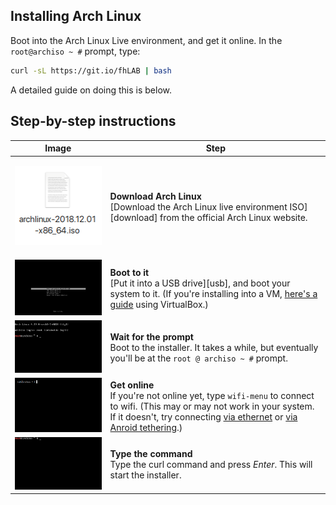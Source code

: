 ## Installing Arch Linux

Boot into the Arch Linux Live environment, and get it online. In the `root@archiso ~ #` prompt, type:

```sh
curl -sL https://git.io/fhLAB | bash
```

A detailed guide on doing this is below.

## Step-by-step instructions

| Image                                                                                                     | Step                                                                                                                                                                                                                                                       |
| --------------------------------------------------------------------------------------------------------- | ---------------------------------------------------------------------------------------------------------------------------------------------------------------------------------------------------------------------------------------------------------- |
| <p align='center'><img width='143' height='127' src='./images/arch-iso.png'></p>                          | **Download Arch Linux** <br> [Download the Arch Linux live environment ISO][download] from the official Arch Linux website.                                                                                                                                |
| <a href='./images/ai-systemd-boot.gif'><img width='420' src='./images/ai-systemd-boot.gif'></a>           | **Boot to it** <br> [Put it into a USB drive][usb], and boot your system to it. (If you're installing into a VM, [here's a guide](./creating_virtualbox_vm.md) using VirtualBox.)                                                                          |
| <a href='./images/virtualbox-08-prompt.gif'><img width='420' src='./images/virtualbox-08-prompt.gif'></a> | **Wait for the prompt** <br> Boot to the installer. It takes a while, but eventually you'll be at the `root @ archiso ~ #` prompt.                                                                                                                         |
| <a href='./images/wifi-menu.gif'><img width='420' src='./images/wifi-menu.gif'></a>                       | **Get online** <br> If you're not online yet, type `wifi-menu` to connect to wifi. (This may or may not work in your system. If it doesn't, try connecting [via ethernet](./connect_via_ethernet.md) or [via Anroid tethering](./connect_via_android.md).) |
| <a href='./images/ai-01-curl-bash.gif'><img width='420' src='./images/ai-01-curl-bash.gif'></a>           | **Type the command** <br> Type the curl command and press _Enter_. This will start the installer.                                                                                                                                                          |
